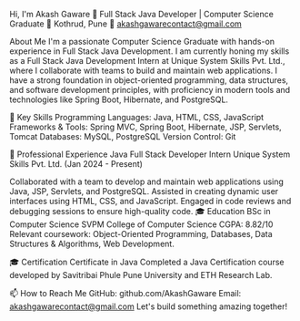 Hi, I'm Akash Gaware 👋
Full Stack Java Developer | Computer Science Graduate
📍 Kothrud, Pune
📧 akashgawarecontact@gmail.com

About Me
I'm a passionate Computer Science Graduate with hands-on experience in Full Stack Java Development.
I am currently honing my skills as a Full Stack Java Development Intern at Unique System Skills Pvt. Ltd., 
where I collaborate with teams to build and maintain web applications. I have a strong foundation in object-oriented programming, 
data structures, and software development principles, with proficiency in modern tools and technologies like Spring Boot, Hibernate, and PostgreSQL.

🌟 Key Skills
Programming Languages: Java, HTML, CSS, JavaScript
Frameworks & Tools: Spring MVC, Spring Boot, Hibernate, JSP, Servlets, Tomcat
Databases: MySQL, PostgreSQL
Version Control: Git

💼 Professional Experience
Java Full Stack Developer Intern
Unique System Skills Pvt. Ltd. (Jan 2024 - Present)

Collaborated with a team to develop and maintain web applications using Java, JSP, Servlets, and PostgreSQL.
Assisted in creating dynamic user interfaces using HTML, CSS, and JavaScript.
Engaged in code reviews and debugging sessions to ensure high-quality code.
🎓 Education
BSc in Computer Science
SVPM College of Computer Science
CGPA: 8.82/10
Relevant coursework: Object-Oriented Programming, Databases, Data Structures & Algorithms, Web Development.


🎓 Certification
Certificate in Java
Completed a Java Certification course developed by Savitribai Phule Pune University and ETH Research Lab.

📫 How to Reach Me
GitHub: github.com/AkashGaware
Email: akashgawarecontact@gmail.com
Let's build something amazing together!
